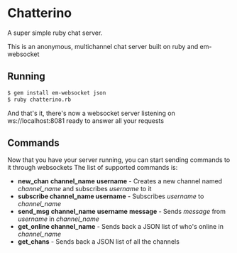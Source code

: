 # Chatterino
A super simple ruby chat server. 

This is an anonymous, multichannel chat server built on ruby and em-websocket

## Running
``` bash
$ gem install em-websocket json
$ ruby chatterino.rb
```
And that's it, there's now a websocket server listening on ws://localhost:8081 ready to answer all your requests

## Commands
Now that you have your server running, you can start sending commands to it through websockets
The list of supported commands is:
* __new_chan__ __channel_name__ __username__ - Creates a new channel named *channel_name* and subscribes *username* to it
* __subscribe channel_name username__ - Subscribes *username* to *channel_name*
* __send_msg__ __channel_name__ __username__ __message__ - Sends *message* from *username* in *channel_name*
* __get_online channel_name__ - Sends back a JSON list of who's online in *channel_name*
* __get_chans__ - Sends back a JSON list of all the channels
